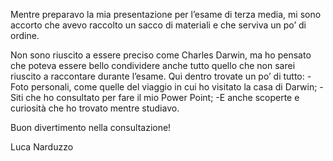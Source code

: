 Mentre preparavo la mia presentazione per l’esame di terza media, mi sono accorto che avevo raccolto un sacco di materiali e che serviva un po’ di ordine.

Non sono riuscito a essere preciso come Charles Darwin, ma ho pensato che poteva essere bello condividere anche tutto quello che non sarei riuscito a raccontare durante l’esame.
Qui dentro trovate un po’ di tutto:
-Foto personali, come quelle del viaggio in cui ho visitato la casa di Darwin;
-Siti che ho consultato per fare il mio Power Point;
-E anche scoperte e curiosità che ho trovato mentre studiavo.

Buon divertimento nella consultazione!

Luca Narduzzo
